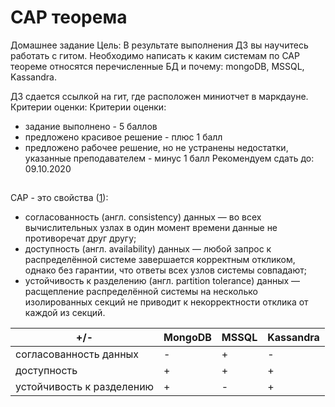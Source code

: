 # CAP теорема

Домашнее задание
Цель: В результате выполнения ДЗ вы научитесь работать с гитом.
Необходимо написать к каким системам по CAP теореме относятся перечисленные БД и почему:
mongoDB, MSSQL, Kassandra.

ДЗ сдается ссылкой на гит, где расположен миниотчет в маркдауне.
Критерии оценки: Критерии оценки:
- задание выполнено - 5 баллов
- предложено красивое решение - плюс 1 балл
- предложено рабочее решение, но не устранены недостатки, указанные преподавателем - минус 1 балл
Рекомендуем сдать до: 09.10.2020



## 

CAP - это свойства ([1](https://ru.wikipedia.org/wiki/Теорема_CAP)):
* согласованность (англ. consistency) данных — во всех вычислительных узлах в один момент времени данные не противоречат друг другу;
* доступность (англ. availability) данных  — любой запрос к распределённой системе завершается корректным откликом, однако без гарантии, что ответы всех узлов системы совпадают;
* устойчивость к разделению (англ. partition tolerance) данных — расщепление распределённой системы на несколько изолированных секций не приводит к некорректности отклика от каждой из секций.


+/- | MongoDB | MSSQL | Kassandra
------------ | -------------| -------------| -------------
согласованность данных | - | + | -
доступность | + | + | +
устойчивость к разделению | + | - | + | 
